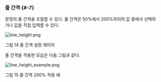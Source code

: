 ### 줄 간격 {#-7}

문장의 줄 간격을 조절할 수 있다. 줄 간격은 50%에서 200%까지의 값 중에서 선택하거나 값을 직접 입력할 수 있다.

![line_height.png](/assets/lineheight.png)

그림 14 줄 간격 설정 레이어

줄 간격을 적용한 모습은 다음 그림과 같다.

![line_height_example.png](/assets/lineheight_example.png)

그림 15 줄 간격 200% 적용 예